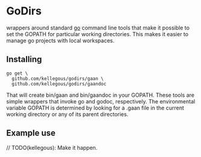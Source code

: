 # GoDirs

wrappers around standard [go](http://golang.org/) command line tools
that make it possible to set the GOPATH for particular working directories.
This makes it easier to manage go projects with local workspaces.

## Installing

    go get \
      github.com/kellegous/godirs/gaan \
      github.com/kellegous/godirs/gaandoc

That will create bin/gaan and bin/gaandoc in your GOPATH. These tools are simple wrappers that invoke go and godoc, respectively. The environmental
variable GOPATH is determined by looking for a .gaan file in the current
working directory or any of its parent directories.

## Example use
// TODO(kellegous): Make it happen.